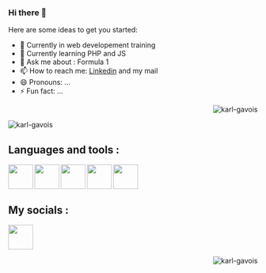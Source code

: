 ### Hi there 👋

<!--
**Karl-Gavois/Karl-Gavois** is a ✨ _special_ ✨ repository because its `README.md` (this file) appears on your GitHub profile.-->

Here are some ideas to get you started:

- 🔭 Currently in web developement training
- 🌱 Currently learning PHP and JS 
- 💬 Ask me about : Formula 1 
- 📫 How to reach me: <a href=https://www.linkedin.com/in/karl-gavois>Linkedin</a> and my mail
- 😄 Pronouns: ...
- ⚡ Fun fact: ...

<p>&nbsp;<img align="right" src="https://github-readme-stats.vercel.app/api?username=karl-gavois&show_icons=true&theme=dark&title_color=00ffe1&text_color=00ffe1&cache_seconds=1800" alt="karl-gavois" /></p>
<p align="left"> <img src="https://komarev.com/ghpvc/?username=karl-gavois&label=Profile%20views&color=000000&style=plastic" alt="karl-gavois" /> </p>


<h2> Languages and tools : </h2>

<img align=left src="https://cdn.jsdelivr.net/gh/devicons/devicon/icons/vscode/vscode-original.svg" height=50 width=50 />
<img align=left  src="https://cdn.jsdelivr.net/gh/devicons/devicon/icons/html5/html5-original.svg" height=50 width=50 />            
<img align=left  src="https://cdn.jsdelivr.net/gh/devicons/devicon/icons/css3/css3-original.svg" height=50 width=50 />         
<img align=left  src="https://cdn.jsdelivr.net/gh/devicons/devicon/icons/php/php-original.svg" height=50 width=50 />          
<img src="https://cdn.jsdelivr.net/gh/devicons/devicon/icons/javascript/javascript-original.svg" height=50 width=50/>

<h2> My socials : </h2>

<a href=https://www.linkedin.com/in/karl-gavois target="_blank"><img src="https://cdn.jsdelivr.net/gh/devicons/devicon/icons/linkedin/linkedin-original.svg" height=50 width=50></a>
<p>&nbsp;<img align="right" src="https://github-readme-stats.vercel.app/api?username=karl-gavois&show_icons=true&theme=dark&title_color=00ffe1&text_color=00ffe1&cache_seconds=1800" alt="karl-gavois" /></p>
